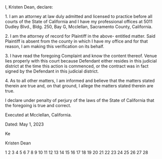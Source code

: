 <!-- PageHeader="VERIFICATION" -->

I, Kristen Dean, declare:

1\. I am an attorney at law duly admitted and licensed to
practice before all courts of the State of California and I have my
professional offices at 5011 Dudley Blvd., Bldg. 250, Bay G,
Mcclellan, Sacramento County, California.

2\. I am the attorney of record for Plaintiff in the above-
entitled matter. Said Plaintiff is absent from the county in which
I have my office and for that reason, I am making this verification
on its behalf.

3\. I have read the foregoing Complaint and know the content
thereof. Venue lies properly with this court because Defendant
either resides in this judicial district at the time this action is
commenced, or the contract was in fact signed by the Defendant in
this judicial district.

4\. As to all other matters, I am informed and believe that
the matters stated therein are true and, on that ground, I allege
the matters stated therein are true.

I declare under penalty of perjury of the laws of the State of
California that the foregoing is true and correct.

Executed at Mcclellan, California.

Dated: May 1, 2023

Ke

Kristen Dean

<!-- PageFooter="VERIFICATION" -->
<!-- PageNumber="1" -->

1
2
3
4
5
6
7
8
9
10
11
12
13
14
15
16
17
18
19
20
21
22
23
24
25
26
27
28

<!-- PageBreak -->

